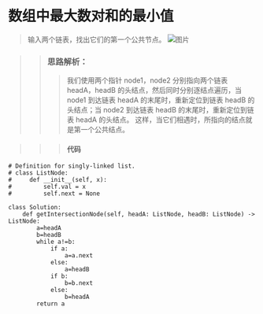 # 数组中最大数对和的最小值

> 输入两个链表，找出它们的第一个公共节点。
> ![图片](https://assets.leetcode-cn.com/aliyun-lc-upload/uploads/2018/12/14/160_statement.png)



>>  ### 思路解析：
>>> 我们使用两个指针 node1，node2 分别指向两个链表 headA，headB 的头结点，然后同时分别逐结点遍历，当 node1 到达链表 headA 的末尾时，重新定位到链表 headB 的头结点；当 node2 到达链表 headB 的末尾时，重新定位到链表 headA 的头结点。
这样，当它们相遇时，所指向的结点就是第一个公共结点。

>>> #### 代码
```
# Definition for singly-linked list.
# class ListNode:
#     def __init__(self, x):
#         self.val = x
#         self.next = None

class Solution:
    def getIntersectionNode(self, headA: ListNode, headB: ListNode) -> ListNode:
        a=headA
        b=headB
        while a!=b:
            if a:
                a=a.next
            else:
                a=headB
            if b:
                b=b.next
            else:
                b=headA
        return a
```
